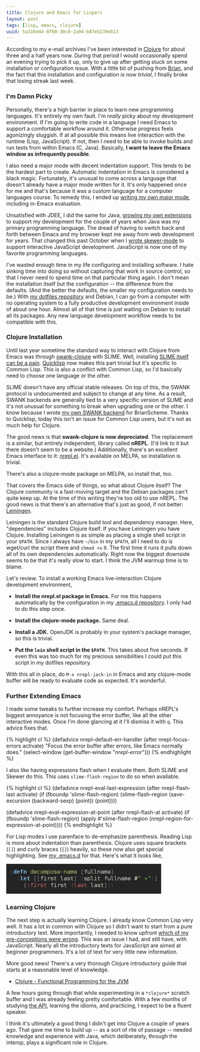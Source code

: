 ```yaml
---
title: Clojure and Emacs for Lispers
layout: post
tags: [lisp, emacs, clojure]
uuid: 5a316444-8f60-30c0-2a94-b87eb239eb13
---
```


According to my e-mail archives I've been interested in
[Clojure][clojure] for about three and a half years now. During that
period I would occasionally spend an evening trying to pick it up,
only to give up after getting stuck on some installation or
configuration issue. With a little bit of pushing from [Brian][brian],
and the fact that this installation and configuration *is now
trivial*, I finally broke that losing streak last week.

### I'm Damn Picky

Personally, there's a high barrier in place to learn new programming
languages. It's entirely my own fault. I'm *really* picky about my
development environment. If I'm going to write code in a language I
need Emacs to support a comfortable workflow around it. Otherwise
progress feels agonizingly sluggish. If at all possible this means
live interaction with the runtime (Lisp, JavaScript). If not, then I
need to be able to invoke builds and run tests from within Emacs (C,
Java). Basically, **I want to leave the Emacs window as infrequently
possible**.

I also need a major mode with decent indentation support. This tends
to be the hardest part to create. Automatic indentation in Emacs is
considered a black magic. Fortunately, it's unusual to come across a
language that doesn't already have a major mode written for it. It's
only happened once for me and that's because it was a custom language
for a computer languages course. To remedy this, I ended up
[writing my own major mode][parsel], including in-Emacs evaluation.

Unsatisfied with JDEE, I did the same for Java,
[growing my own extensions][java] to support my development for the
couple of years when Java was my primary programming language. The
dread of having to switch back and forth between Emacs and my browser
kept me away from web development for years. That changed this past
October when I [wrote skewer-mode][skewer] to support interactive
JavaScript development. JavaScript is now one of my favorite
programming languages.

I've wasted enough time in my life configuring and installing
software. I hate sinking time into doing so without capturing that
work in source control, so that I never need to spend time on that
particular thing again. I don't mean the installation itself but the
configuration -- the difference from the defaults. (And the better the
defaults, the smaller my configuration needs to be.) With
[my dotfiles repository][dotfiles] and Debian, I can go from a
computer with no operating system to a fully productive development
environment inside of about one hour. Almost all of that time is just
waiting on Debian to install all its packages. Any new language
development workflow needs to be compatible with this.

### Clojure Installation

Until last year sometime the standard way to interact with Clojure
from Emacs was through [swank-clojure][swank-clojure] with
SLIME. Well, installing [SLIME itself can be a pain][slime].
[Quicklisp][quicklisp] now makes this part trivial but it's specific
to Common Lisp. This is also a conflict with Common Lisp, so I'd
basically need to choose one language or the other.

SLIME doesn't have any official stable releases. On top of this, the
SWANK protocol is undocumented and subject to change at any time. As a
result, SWANK backends are generally tied to a very specific version
of SLIME and it's not unusual for something to break when upgrading
one or the other. I know because I wrote
[my own SWANK backend][brianscheme] for BrianScheme. Thanks to
Quicklisp, today this isn't an issue for Common Lisp users, but it's
not as much help for Clojure.

The good news is that **swank-clojure is now depreciated**. The
replacement is a similar, but entirely independent, library called
**nREPL**. (I'd link to it but there doesn't seem to be a website.)
Additionally, there's an excellent Emacs interface to it:
[nrepl.el][nrepl.el]. It's available on MELPA, so installation is
trivial.

There's also a clojure-mode package on MELPA, so install that, too.

That covers the Emacs side of things, so what about Clojure itself?
The Clojure community is a fast-moving target and the Debian packages
can't quite keep up. At the time of this writing they're too old to
use nREPL. The good news is that there's an alternative that's just as
good, if not better: [Leiningen][leiningen].

Leiningen is the standard Clojure build tool and dependency
manager. Here, "dependencies" includes Clojure itself. If you have
Leiningen you have Clojure. Installing Leiningen is as simple as
placing a single shell script in your `$PATH`. Since I always have
`~/bin` in my `$PATH`, all I need to do is wget/curl the script there
and `chmod +x` it. The first time it runs it pulls down all of its own
dependencies automatically. Right now the biggest downside seems to be
that it's really slow to start. I think the JVM warmup time is to
blame.

Let's review. To install a working Emacs live-interaction Clojure
development environment,

 * **Install the nrepl.el package in Emacs.** For me this happens
   automatically by the configuration in my
   [.emacs.d repository][dotemacs]. I only had to do this step once.

 * **Install the clojure-mode package.** Same deal.

 * **Install a JDK.** OpenJDK is probably in your system's package
   manager, so this is trivial.

 * **Put the `lein` shell script in the `$PATH`.** This takes about
   five seconds. If even this was too much for my precious
   sensibilities I could put this script in my dotfiles repository.

With this all in place, do `M-x nrepl-jack-in` in Emacs and any
clojure-mode buffer will be ready to evaluate code as expected. It's
wonderful.

### Further Extending Emacs

I made some tweaks to further increase my comfort. Perhaps nREPL's
biggest annoyance is not focusing the error buffer, like all the other
interactive modes. Once I'm done glancing at it I'll dismiss it with
`q`. This advice fixes that.

{% highlight cl %}
(defadvice nrepl-default-err-handler (after nrepl-focus-errors activate)
  "Focus the error buffer after errors, like Emacs normally does."
  (select-window (get-buffer-window "*nrepl-error*")))
{% endhighlight %}

I also like having expressions flash when I evaluate them. Both SLIME
and Skewer do this. This uses `slime-flash-region` to do so when
available.

{% highlight cl %}
(defadvice nrepl-eval-last-expression (after nrepl-flash-last activate)
  (if (fboundp 'slime-flash-region)
      (slime-flash-region (save-excursion (backward-sexp) (point)) (point))))

(defadvice nrepl-eval-expression-at-point (after nrepl-flash-at activate)
  (if (fboundp 'slime-flash-region)
      (apply #'slime-flash-region (nrepl-region-for-expression-at-point))))
{% endhighlight %}

For Lisp modes I use parenface to de-emphasize parenthesis. Reading
Lisp is more about indentation than parenthesis. Clojure uses square
brackets (`[]`) and curly braces (`{}`) heavily, so these now also get
special highlighting. See [my .emacs.d][dotemacs] for that. Here's
what it looks like,

![](/img/screenshot/clojure-brackets.png)

### Learning Clojure

The next step is actually learning Clojure. I already know Common Lisp
very well. It has a lot in common with Clojure so I didn't want to
start from a pure introductory text. More importantly, I needed to
know upfront [which of my pre-conceptions were wrong][diff]. This was
an issue I had, and still have, with JavaScript. Nearly all the
introductory texts for JavaScript are aimed at beginner
programmers. It's a lot of text for very little new information.

More good news! There's a very thorough Clojure introductory guide
that starts at a reasonable level of knowledge.

 * [Clojure - Functional Programming for the JVM][intro]

A few hours going through that while experimenting in a `*clojure*`
scratch buffer and I was already feeling pretty comfortable. With a
few months of studying [the API][api], learning the idioms, and
practicing, I expect to be a fluent speaker.

I think it's ultimately a good thing I didn't get into Clojure a
couple of years ago. That gave me time to build up -- as a sort of
rite of passage -- needed knowledge and experience with Java, which
deliberately, through the interop, plays a significant role in
Clojure.


[clojure]: http://clojure.org/
[brian]: http://50ply.com/
[java]: /blog/2011/11/19/
[skewer]: /blog/2012/10/31/
[parsel]: /blog/2012/09/20/
[slime]: /blog/2010/01/15/
[swank-clojure]: https://github.com/technomancy/swank-clojure
[brianscheme]: /blog/2011/01/30/
[quicklisp]: http://www.quicklisp.org/
[nrepl.el]: https://github.com/kingtim/nrepl.el
[dotfiles]: /blog/2012/06/23/
[leiningen]: http://leiningen.org/
[dotemacs]: /blog/2011/10/19/
[intro]: http://java.ociweb.com/mark/clojure/article.html
[diff]: http://clojure.org/lisps
[api]: http://clojure.github.com/clojure/
